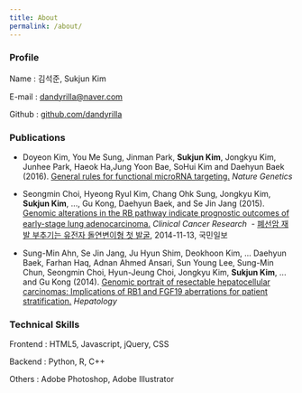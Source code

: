 ```yaml
---
title: About
permalink: /about/
---
```


### Profile

Name
: 김석준, Sukjun Kim

E-mail
: dandyrilla@naver.com

Github
: [github.com/dandyrilla](https://github.com/dandyrilla)


### Publications

* Doyeon Kim, You Me Sung, Jinman Park, **Sukjun Kim**, Jongkyu Kim, Junhee Park, Haeok Ha,Jung Yoon Bae, SoHui Kim and Daehyun Baek (2016). [General rules for functional microRNA targeting.](https://www.ncbi.nlm.nih.gov/pubmed/27776116) *Nature Genetics*

* Seongmin Choi, Hyeong Ryul Kim, Chang Ohk Sung, Jongkyu Kim, **Sukjun Kim**, ..., Gu Kong, Daehyun Baek, and Se Jin Jang (2015). [Genomic alterations in the RB pathway indicate prognostic outcomes of early-stage lung adenocarcinoma.](https://www.ncbi.nlm.nih.gov/pubmed/25294902) *Clinical Cancer Research*
  - [폐선암 재발 부추기는 유전자 돌연변이형 첫 발굴](http://news.kmib.co.kr/article/view.asp?arcid=0008854069&code=61171911&cp=nv), 2014-11-13, 국민일보

* Sung-Min Ahn, Se Jin Jang, Ju Hyun Shim, Deokhoon Kim, ... Daehyun Baek, Farhan Haq, Adnan Ahmed Ansari, Sun Young Lee, Sung-Min Chun, Seongmin Choi, Hyun-Jeung Choi, Jongkyu Kim, **Sukjun Kim**, ... and Gu Kong (2014). [Genomic portrait of resectable hepatocellular carcinomas: Implications of RB1 and FGF19 aberrations for patient stratification.](https://www.ncbi.nlm.nih.gov/pubmed/24798001) *Hepatology*

### Technical Skills

Frontend
: HTML5, Javascript, jQuery, CSS

Backend
: Python, R, C++

Others
: Adobe Photoshop, Adobe Illustrator

